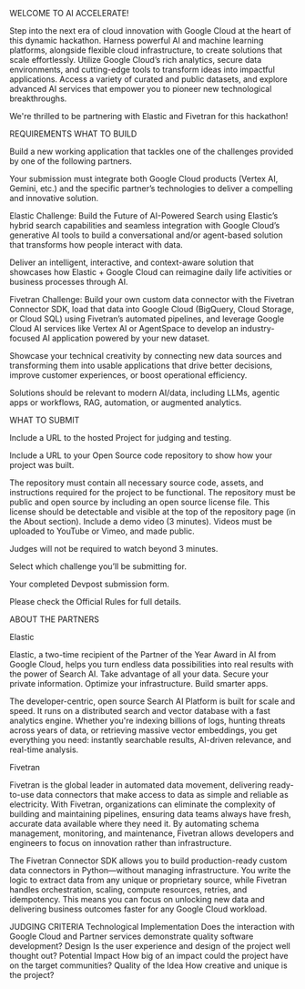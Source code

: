 WELCOME TO AI ACCELERATE! 

Step into the next era of cloud innovation with Google Cloud at the heart of this dynamic hackathon. Harness powerful AI and machine learning platforms, alongside flexible cloud infrastructure, to create solutions that scale effortlessly. Utilize Google Cloud’s rich analytics, secure data environments, and cutting-edge tools to transform ideas into impactful applications. Access a variety of curated and public datasets, and explore advanced AI services that empower you to pioneer new technological breakthroughs.

We're thrilled to be partnering with Elastic and Fivetran for this hackathon!

REQUIREMENTS
WHAT TO BUILD

Build a new working application that tackles one of the challenges provided by one of the following partners.

Your submission must integrate both Google Cloud products (Vertex AI, Gemini, etc.) and the specific partner’s technologies to deliver a compelling and innovative solution.

Elastic Challenge: Build the Future of AI-Powered Search using Elastic’s hybrid search capabilities and seamless integration with Google Cloud’s generative AI tools to build a conversational and/or agent-based solution that transforms how people interact with data. 

Deliver an intelligent, interactive, and context-aware solution that showcases how Elastic + Google Cloud can reimagine daily life activities or business processes through AI.


Fivetran Challenge: Build your own custom data connector with the Fivetran Connector SDK, load that data into Google Cloud (BigQuery, Cloud Storage, or Cloud SQL) using Fivetran’s automated pipelines, and leverage Google Cloud AI services like Vertex AI or AgentSpace to develop an industry-focused AI application powered by your new dataset. 

Showcase your technical creativity by connecting new data sources and transforming them into usable applications that drive better decisions, improve customer experiences, or boost operational efficiency.

Solutions should be relevant to modern AI/data, including LLMs, agentic apps or workflows, RAG, automation, or augmented analytics.

WHAT TO SUBMIT

Include a URL to the hosted Project for judging and testing.

Include a URL to your Open Source code repository to show how your project was built. 

The repository must contain all necessary source code, assets, and instructions required for the project to be functional. The repository must be public and open source by including an open source license file. This license should be detectable and visible at the top of the repository page (in the About section).
Include a demo video (3 minutes). Videos must be uploaded to YouTube or Vimeo, and made public.

Judges will not be required to watch beyond 3 minutes.

Select which challenge you’ll be submitting for.

Your completed Devpost submission form.

Please check the Official Rules for full details.

ABOUT THE PARTNERS

Elastic

Elastic, a two-time recipient of the Partner of the Year Award in AI from Google Cloud, helps you turn endless data possibilities into real results with the power of Search AI. Take advantage of all your data. Secure your private information. Optimize your infrastructure. Build smarter apps.

The developer-centric, open source Search AI Platform is built for scale and speed. It runs on a distributed search and vector database with a fast analytics engine. Whether you're indexing billions of logs, hunting threats across years of data, or retrieving massive vector embeddings, you get everything you need: instantly searchable results, AI-driven relevance, and real-time analysis.

Fivetran

Fivetran is the global leader in automated data movement, delivering ready-to-use data connectors that make access to data as simple and reliable as electricity. With Fivetran, organizations can eliminate the complexity of building and maintaining pipelines, ensuring data teams always have fresh, accurate data available where they need it. By automating schema management, monitoring, and maintenance, Fivetran allows developers and engineers to focus on innovation rather than infrastructure.

The Fivetran Connector SDK allows you to build production-ready custom data connectors in Python—without managing infrastructure. You write the logic to extract data from any unique or proprietary source, while Fivetran handles orchestration, scaling, compute resources, retries, and idempotency. This means you can focus on unlocking new data and delivering business outcomes faster for any Google Cloud workload.

JUDGING CRITERIA
Technological Implementation
Does the interaction with Google Cloud and Partner services demonstrate quality software development?
Design
Is the user experience and design of the project well thought out?
Potential Impact
How big of an impact could the project have on the target communities?
Quality of the Idea
How creative and unique is the project?